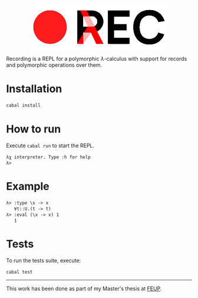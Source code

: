 <div align=center>
   <img src="logo.png">
</div>

Recording is a REPL for a polymorphic $\lambda$-calculus with support for records and polymorphic operations over them.

# Installation

```sh
cabal install
```

# How to run

Execute `cabal run` to start the REPL.

```
λχ interpreter. Type :h for help
λ>
```

# Example

```
λ> :type \x -> x
   ∀t::U.(t -> t) 
λ> :eval (\x -> x) 1
   1
```

# Tests

To run the tests suite, execute:

```
cabal test
```

--- 

This work has been done as part of my Master's thesis at [FEUP](https://sigarra.up.pt/feup/en/). 
